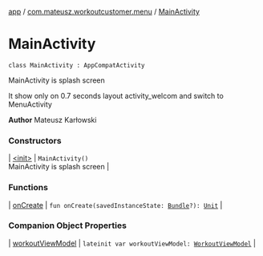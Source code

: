 [app](../../index.md) / [com.mateusz.workoutcustomer.menu](../index.md) / [MainActivity](./index.md)

# MainActivity

`class MainActivity : AppCompatActivity`

MainActivity is splash screen

It show only on 0.7 seconds layout activity_welcom and switch to MenuActivity

**Author**
Mateusz Karłowski

### Constructors

| [&lt;init&gt;](-init-.md) | `MainActivity()`<br>MainActivity is splash screen |

### Functions

| [onCreate](on-create.md) | `fun onCreate(savedInstanceState: `[`Bundle`](https://developer.android.com/reference/android/os/Bundle.html)`?): `[`Unit`](https://kotlinlang.org/api/latest/jvm/stdlib/kotlin/-unit/index.html) |

### Companion Object Properties

| [workoutViewModel](workout-view-model.md) | `lateinit var workoutViewModel: `[`WorkoutViewModel`](../../com.mateusz.workoutcustomer.database/-workout-view-model/index.md) |

